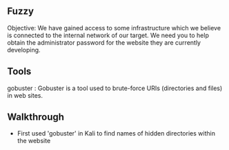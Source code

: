 ## Fuzzy
Objective: We have gained access to some infrastructure which we believe is connected to the internal network of our target. We need you to help obtain the administrator password for the website they are currently developing. 

## Tools
gobuster : Gobuster is a tool used to brute-force URIs (directories and files) in web sites.

## Walkthrough

 - First used 'gobuster' in Kali to find names of hidden directories within the website
 
 

